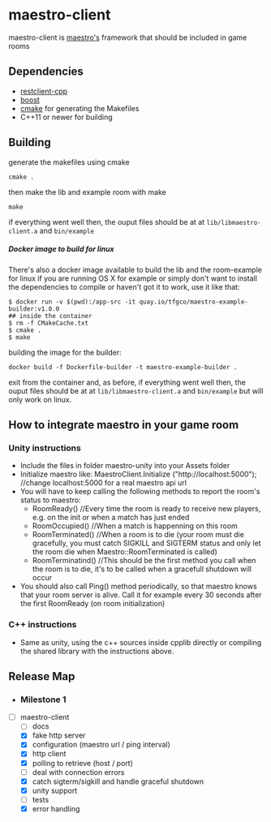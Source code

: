 maestro-client
==============

maestro-client is [maestro's](https://github.com/topfreegames/maestro) framework that should be included in game rooms

## Dependencies
  * [restclient-cpp](https://github.com/mrtazz/restclient-cpp)
  * [boost](http://www.boost.org/)
  * [cmake](https://cmake.org) for generating the Makefiles
  * C++11 or newer for building

## Building
generate the makefiles using cmake
```
cmake .
```
then make the lib and example room with make
```
make
```
if everything went well then, the ouput files should be at at ```lib/libmaestro-client.a``` and ```bin/example```

##### Docker image to build for linux
There's also a docker image available to build the lib and the room-example for linux if you are running OS X for example or simply don't want to install the dependencies to compile or haven't got it to work, use it like that:
```
$ docker run -v $(pwd):/app-src -it quay.io/tfgco/maestro-example-builder:v1.0.0
## inside the container
$ rm -f CMakeCache.txt
$ cmake .
$ make
```
building the image for the builder:
```
docker build -f Dockerfile-builder -t maestro-example-builder .
```
exit from the container and, as before, if everything went well then, the ouput files should be at at ```lib/libmaestro-client.a``` and ```bin/example``` but will only work on linux.

## How to integrate maestro in your game room

### Unity instructions
* Include the files in folder maestro-unity into your Assets folder
* Initialize maestro like: MaestroClient.Initialize ("http://localhost:5000"); //change localhost:5000 for a real maestro api url
* You will have to keep calling the following methods to report the room's status to maestro:
  - RoomReady() //Every time the room is ready to receive new players, e.g. on the init or when a match has just ended
  - RoomOccupied() //When a match is happenning on this room
  - RoomTerminated() //When a room is to die (your room must die gracefully, you must catch SIGKILL and SIGTERM status and only let the room die when Maestro::RoomTerminated is called)
  - RoomTerminatind() //This should be the first method you call when the room is to die, it's to be called when a gracefull shutdown will occur
* You should also call Ping() method periodically, so that maestro knows that your room server is alive. Call it for example every 30 seconds after the first RoomReady (on room initialization)

### C++ instructions
* Same as unity, using the c++ sources inside cpplib directly or compiling the shared library with the instructions above.

## Release Map

* ### Milestone 1

- [ ] maestro-client
    - [ ] docs
    - [x] fake http server
    - [x] configuration (maestro url / ping interval)
    - [x] http client
    - [x] polling to retrieve (host / port)
    - [ ] deal with connection errors
    - [x] catch sigterm/sigkill and handle graceful shutdown
    - [x] unity support
    - [ ] tests
    - [x] error handling
